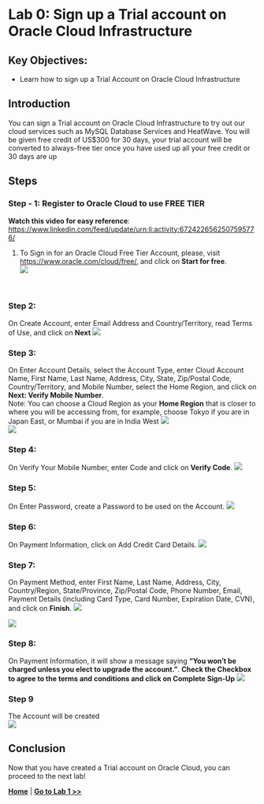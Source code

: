 # Lab 0: Sign up a Trial account on Oracle Cloud Infrastructure

## Key Objectives:

- Learn how to sign up a Trial Account on Oracle Cloud Infrastructure

## Introduction

You can sign a Trial account on Oracle Cloud Infrastructure to try out our cloud services such as MySQL Database Services and HeatWave. You will be given free credit of US$300 for 30 days, your trial account will be converted to always-free tier once you have used up all your free credit or 30 days are up

## Steps

### **Step - 1:** Register to Oracle Cloud to use FREE TIER

**Watch this video for easy reference**: https://www.linkedin.com/feed/update/urn:li:activity:6724226562507595776/
1. To Sign in for an Oracle Cloud Free Tier Account, please, visit https://www.oracle.com/cloud/free/, and click on **Start for free**. </br>
![](./images/Picture1.png)
</br>

### **Step 2:**
On Create Account, enter Email Address and Country/Territory, read Terms of Use, and click on **Next** 
![](./images/Picture2.png)
</br>

### **Step 3:**
On Enter Account Details, select the Account Type, enter Cloud Account Name, First Name, Last Name, Address, City, State, Zip/Postal Code, Country/Territory, and Mobile Number, select the Home Region, and click on **Next: Verify Mobile Number**. </br>
Note: You can choose a Cloud Region as your **Home Region** that is closer to where you will be accessing from, for example, choose Tokyo if you are in Japan East, or Mumbai if you are in India West
![](./images/Picture3.png)
</br>
![](./images/Picture4.png)
</br>

### **Step 4:**
On Verify Your Mobile Number, enter Code and click on **Verify Code**. 
![](./images/Picture5.png)
</br>

### **Step 5:**
On Enter Password, create a Password to be used on the Account.
![](./images/Picture6.png)
</br>

### **Step 6:**
On Payment Information, click on Add Credit Card Details. 
![](./images/Picture7.png)
</br>

### **Step 7:**
On Payment Method, enter First Name, Last Name, Address, City, Country/Region, State/Province, Zip/Postal Code, Phone Number, Email, Payment Details (including Card Type, Card Number, Expiration Date, CVN), and click on **Finish**.
![](./images/Picture8.png)
</br>

![](./images/Picture9.png)
</br>

### **Step 8:**
On Payment Information, it will show a message saying **“You won’t be charged unless you elect to upgrade the account.”**. 
**Check the Checkbox to agree to the terms and conditions and click on Complete Sign-Up** 
![](./images/Picture10.png)
</br>

### **Step 9**
The Account will be created </br>
![](./images/Picture11.png)


## Conclusion

Now that you have created a Trial account on Oracle Cloud, you can proceed to the next lab!

**[Home](../README.md)** | **[Go to Lab 1 >>](../Lab1/README.md)**
